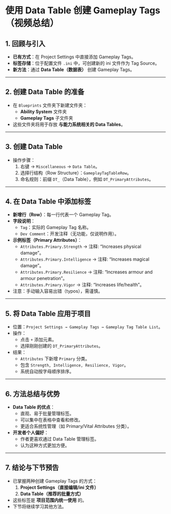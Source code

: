# 使用 Data Table 创建 Gameplay Tags（视频总结）

## 1. 回顾与引入

- **已有方式**：在 Project Settings 中直接添加 Gameplay Tags。
- **标签存储**：位于配置文件 `.ini` 中，可创建新的 ini 文件作为 Tag Source。
- **新方法**：通过 **Data Table（数据表）** 创建 Gameplay Tags。

------

## 2. 创建 Data Table 的准备

- 在 `Blueprints` 文件夹下新建文件夹：
  - **Ability System** 文件夹
  - **Gameplay Tags** 子文件夹
- 这些文件夹将用于存放 **与能力系统相关的 Data Tables**。

------

## 3. 创建 Data Table

- 操作步骤：
  1. 右键 → `Miscellaneous` → `Data Table`。
  2. 选择行结构（Row Structure）：`GameplayTagTableRow`。
  3. 命名规则：前缀 `DT_`（Data Table），例如 `DT_PrimaryAttributes`。

------

## 4. 在 Data Table 中添加标签

- **新增行（Row）**：每一行代表一个 Gameplay Tag。
- **字段说明**：
  - `Tag`：实际的 Gameplay Tag 名称。
  - `Dev Comment`：开发注释（无功能，仅说明作用）。
- **示例标签（Primary Attributes）**：
  - `Attributes.Primary.Strength` → 注释: “Increases physical damage”。
  - `Attributes.Primary.Intelligence` → 注释: “Increases magical damage”。
  - `Attributes.Primary.Resilience` → 注释: “Increases armour and armour penetration”。
  - `Attributes.Primary.Vigor` → 注释: “Increases life/health”。
- 注意：手动输入容易出错（typos），需谨慎。

------

## 5. 将 Data Table 应用于项目

- 位置：`Project Settings → Gameplay Tags → Gameplay Tag Table List`。
- 操作：
  - 点击 `+` 添加元素。
  - 选择刚刚创建的 `DT_PrimaryAttributes`。
- 结果：
  - `Attributes` 下新增 `Primary` 分类。
  - 包含 `Strength, Intelligence, Resilience, Vigor`。
  - 系统自动按字母顺序排序。

------

## 6. 方法总结与优势

- **Data Table 的优点**：
  - 直观、易于批量管理标签。
  - 可以集中在表格中查看和修改。
  - 更适合系统性管理（如 Primary/Vital Attributes 分类）。
- **开发者个人偏好**：
  - 作者更喜欢通过 Data Table 管理标签。
  - 认为这种方式更加方便。

------

## 7. 结论与下节预告

- 已掌握两种创建 Gameplay Tags 的方式：
  1. **Project Settings（直接编辑/ini 文件）**
  2. **Data Table（推荐的批量方式）**
- 这些标签是 **项目范围内统一使用** 的。
- 下节将继续学习其他方法。

